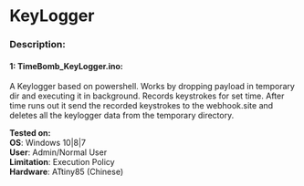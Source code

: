 # KeyLogger

### Description:

#### 1: TimeBomb_KeyLogger.ino:<br>
A Keylogger based on powershell. Works by dropping payload in temporary dir and executing it in background. Records keystrokes for set time. 
After time runs out it send the recorded keystrokes to the webhook.site and deletes all the keylogger data from the temporary directory.<br>

**Tested on:**<br>
**OS**: Windows 10|8|7<br>
**User**: Admin/Normal User<br>
**Limitation**: Execution Policy<br>
**Hardware**: ATtiny85 (Chinese)

